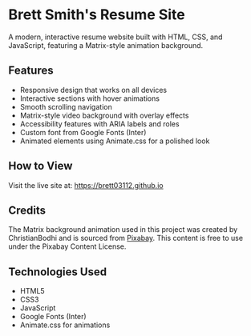 # Brett Smith's Resume Site

A modern, interactive resume website built with HTML, CSS, and JavaScript, featuring a Matrix-style animation background.

## Features

- Responsive design that works on all devices
- Interactive sections with hover animations
- Smooth scrolling navigation
- Matrix-style video background with overlay effects
- Accessibility features with ARIA labels and roles
- Custom font from Google Fonts (Inter)
- Animated elements using Animate.css for a polished look

## How to View

Visit the live site at: <https://brett03112.github.io>

## Credits

The Matrix background animation used in this project was created by ChristianBodhi and is sourced from [Pixabay](https://pixabay.com/videos/matrix-computer-network-47802/). This content is free to use under the Pixabay Content License.

## Technologies Used

- HTML5
- CSS3
- JavaScript
- Google Fonts (Inter)
- Animate.css for animations
